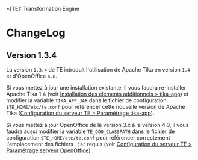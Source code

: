 *[TE]: Transformation Engine

# ChangeLog

## Version 1.3.4

La version `1.3.4` de TE introduit l'utilisation de Apache Tika en version
`1.4` et d'OpenOffice `4.0`.

Si vous mettez à jour une installation existante, il vous faudra re-installer
Apache Tika 1.4 (voir [Installation des éléments additionnels > tika-app](#tika-app))
et modifier la variable `TIKA_APP_JAR` dans le fichier de configuration
`$TE_HOME/etc/te.conf` pour référencer cette nouvelle version de Apache Tika
([Configuration du serveur TE > Paramétrage tika-app](#conf-tika-app)).

Si vous mettez à jour OpenOffice de la version 3.x à la version 4.0, il vous
faudra aussi modifier la variable `TE_OOO_CLASSPATH` dans le fichier de
configuration `$TE_HOME/etc/te.conf` pour référencer correctement
l'emplacement des fichiers `.jar` requis
(voir [Configuration du serveur TE > Paramétrage serveur OpenOffice](#conf-ooo)).
